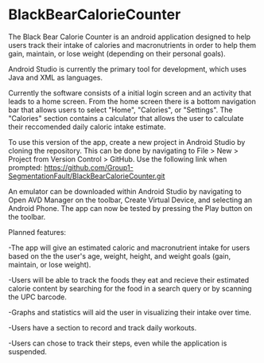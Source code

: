 # BlackBearCalorieCounter

The Black Bear Calorie Counter is an android application designed to help users track their intake of calories and macronutrients in order to help them gain, maintain, or lose weight (depending on their personal goals).

Android Studio is currently the primary tool for development, which uses Java and XML as languages.

Currently the software consists of a initial login screen and an activity that leads to a home screen. From the home screen there is a bottom navigation bar that allows users to select "Home", "Calories", or "Settings". The "Calories" section contains a calculator that allows the user to calculate their reccomended daily caloric intake estimate. 

To use this version of the app, create a new project in Android Studio by cloning the repository. This can be done by navigating to File > New > Project from Version Control > GitHub. Use the following link when prompted: 
https://github.com/Group1-SegmentationFault/BlackBearCalorieCounter.git

An emulator can be downloaded within Android Studio by navigating to Open AVD Manager on the toolbar, Create Virtual Device, and selecting an Android Phone. The app can now be tested by pressing the Play button on the toolbar.

Planned features:

-The app will give an estimated caloric and macronutrient intake for users based on the the user's age, weight, height, and weight goals (gain, maintain, or lose weight).

-Users will be able to track the foods they eat and recieve their estimated calorie content by searching for the food in a search query or by scanning the UPC barcode.

-Graphs and statistics will aid the user in visualizing their intake over time.

-Users have a section to record and track daily workouts.

-Users can chose to track their steps, even while the application is suspended.
